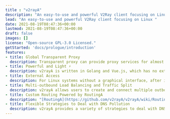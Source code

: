 ```yaml
---
title : "v2rayA"
description: "An easy-to-use and powerful V2Ray client focusing on Linux "
lead: "An easy-to-use and powerful V2Ray client focusing on Linux "
date: 2021-08-19T08:47:36+00:00
lastmod: 2021-08-19T08:47:36+00:00
draft: false
images: []
license: "Open-source GPL-3.0 Licensed."
getStarted: 'docs/prologue/introduction'
features: 
- title: Global Transparent Proxy 
  description: Transparent proxy can provide proxy services for almost all applications, regardless of whether the application supports it. v2rayA supports one-click to open the transparent proxy, eliminating the need for tedious configuration operations. 
- title: Powerful and Light ⚡️
  description: v2rayA is written in Golang and Vue.js, which has no external dependency library at runtime. It can run on any Linux system, and it can be operated with any browser. 
- title: External Access
  description: For Linux systems without a graphical interface, after installing v2rayA, you can use another PC or mobile device to complete the operations. This is extremely convenient for remote servers and routers.
- title: Multi-outbound Load Balancing and Traffic Split 
  description: v2rayA allows users to create and connect multiple outbound nodes to achieve load balancing and traffic split. 
- title: Custom Routing Powered by RoutingA
  description: "[RoutingA](https://github.com/v2rayA/v2rayA/wiki/RoutingA) is a routing language specially designed for V2Ray by v2rayA, which provides powerful and convenient support for traffic split." 
- title: Flexible Strategies to Deal with DNS Pollution 
  description: v2rayA provides a variety of strategies to deal with DNS pollution, and advanced settings can provide users with more customized settings.
---
```

